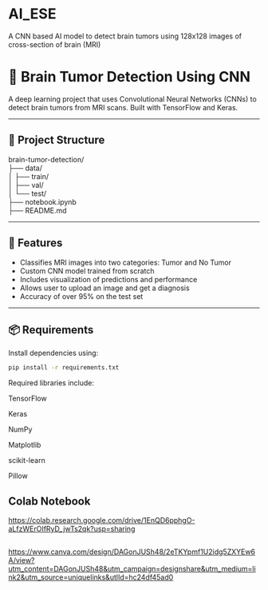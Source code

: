 
# AI_ESE
A CNN based AI model to detect brain tumors using 128x128 images of cross-section of brain (MRI)

# 🧠 Brain Tumor Detection Using CNN

A deep learning project that uses Convolutional Neural Networks (CNNs) to detect brain tumors from MRI scans. Built with TensorFlow and Keras.

---

## 📂 Project Structure

brain-tumor-detection/<br>
├── data/<br>
│ ├── train/<br>
│ ├── val/<br>
│ └── test/<br>
├── notebook.ipynb<br>
├── README.md<br>


---

## 🚀 Features

- Classifies MRI images into two categories: Tumor and No Tumor
- Custom CNN model trained from scratch
- Includes visualization of predictions and performance
- Allows user to upload an image and get a diagnosis
- Accuracy of over 95% on the test set

---

## 📦 Requirements

Install dependencies using:

```bash
pip install -r requirements.txt

```


Required libraries include:

TensorFlow

Keras

NumPy

Matplotlib

scikit-learn

Pillow

## Colab Notebook 
https://colab.research.google.com/drive/1EnQD6pphgO-aLfzWErOIfRyD_jwTs2qk?usp=sharing
##
https://www.canva.com/design/DAGonJUSh48/2eTKYpmf1U2idg5ZXYEw6A/view?utm_content=DAGonJUSh48&utm_campaign=designshare&utm_medium=link2&utm_source=uniquelinks&utlId=hc24df45ad0
